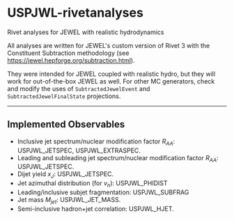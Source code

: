 # USPJWL-rivetanalyses
Rivet analyses for JEWEL with realistic hydrodynamics

All analyses are written for JEWEL's custom version of Rivet 3 with the Constituent Subtraction methodology (see https://jewel.hepforge.org/subtraction.html). 

They were intended for JEWEL coupled with realistic hydro, but they will work for out-of-the-box JEWEL as well. For other MC generators, check and modify the uses of `SubtractedJewelEvent` and `SubtractedJewelFinalState` projections.


---

## Implemented Observables
 - Inclusive jet spectrum/nuclear modification factor $R_{AA}$: USPJWL_JETSPEC, USPJWL_EXTRASPEC.
 - Leading and subleading jet spectrum/nuclear modification factor $R_{AA}$: USPJWL_JETSPEC.
 - Dijet yield $x_J$: USPJWL_JETSPEC.
 - Jet azimuthal distribution (for $v_n$): USPJWL_PHIDIST
 - Leading/inclusive subjet fragmentation: USPJWL_SUBFRAG
 - Jet mass $M_{jet}$: USPJWL_JET_MASS.
 - Semi-inclusive hadron+jet correlation: USPJWL_HJET.
